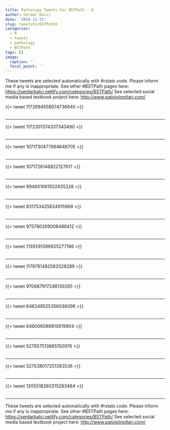 ```yaml
---
title: Pathology Tweets For BSTPath - 8
author: Serdar Balci
date: '2019-12-23'
slug: tweetsForBSTPath8
categories:
  - R
  - tweets
  - pathology
  - BSTPath
tags: []
image:
  caption: ''
  focal_point: ''
---
```



These tweets are selected automatically with #rstats code. Please inform me if any is inappropriate.
See other #BSTPath pages here: https://serdarbalci.netlify.com/categories/BSTPath/ 
See selected social media based textbook project here: http://www.patolojinotlari.com/

{{< tweet 1172694558074736640 >}}
<br>
<br>
<hr>
{{< tweet 1172301374337343490 >}}
<br>
<br>
<hr>
{{< tweet 1071730477864648705 >}}
<br>
<br>
<hr>
{{< tweet 1071726146822127617 >}}
<br>
<br>
<hr>
{{< tweet 994601061502435328 >}}
<br>
<br>
<hr>
{{< tweet 831753425624915969 >}}
<br>
<br>
<hr>
{{< tweet 975780269008486412 >}}
<br>
<br>
<hr>
{{< tweet 1139291386925277186 >}}
<br>
<br>
<hr>
{{< tweet 1179791482582028289 >}}
<br>
<br>
<hr>
{{< tweet 970687917248139265 >}}
<br>
<br>
<hr>
{{< tweet 646349525356036096 >}}
<br>
<br>
<hr>
{{< tweet 646006086810619904 >}}
<br>
<br>
<hr>
{{< tweet 527857513665150976 >}}
<br>
<br>
<hr>
{{< tweet 527538017251393536 >}}
<br>
<br>
<hr>
{{< tweet 1205518260315283464 >}}
<br>
<br>
<hr>


These tweets are selected automatically with #rstats code. Please inform me if any is inappropriate.
See other #BSTPath pages here: https://serdarbalci.netlify.com/categories/BSTPath/ 
See selected social media based textbook project here: http://www.patolojinotlari.com/
